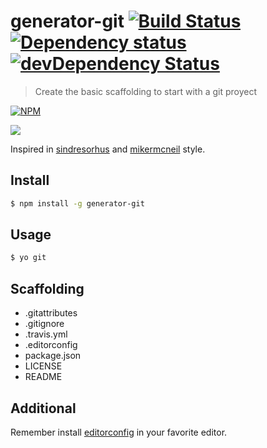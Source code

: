 # generator-git [![Build Status](https://secure.travis-ci.org/Kikobeats/generator-git.png?branch=master)](https://travis-ci.org/Kikobeats/generator-git) [![Dependency status](https://david-dm.org/Kikobeats/generator-git.svg)](https://david-dm.org/Kikobeats/generator-git) [![devDependency Status](https://david-dm.org/Kikobeats/generator-git/dev-status.svg)](https://david-dm.org/Kikobeats/generator-git#info=devDependencies)

> Create the basic scaffolding to start with a git proyect



[![NPM](https://nodei.co/npm/generator-git.png?downloads=true&stars=true)](https://nodei.co/npm/generator-git/)


![](http://i.imgur.com/T2DgNL0.gif)

Inspired in [sindresorhus](https://github.com/sindresorhus) and [mikermcneil](https://github.com/mikermcneil) style.

## Install

```bash
$ npm install -g generator-git
```

## Usage

```bash
$ yo git
```

## Scaffolding

* .gitattributes
* .gitignore
* .travis.yml
* .editorconfig
* package.json
* LICENSE
* README

## Additional

Remember install [editorconfig](http://editorconfig.org/) in your favorite editor.

